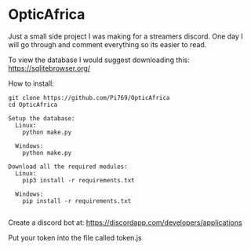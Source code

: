 # OpticAfrica
Just a small side project I was making for a streamers discord.
One day I will go through and comment everything so its easier to read.

To view the database I would suggest downloading this:
  https://sqlitebrowser.org/


How to install:
```
git clone https://github.com/Pi769/OpticAfrica
cd OpticAfrica

Setup the database:
  Linux:
    python make.py
  
  Windows:
    python make.py

Download all the required modules:
  Linux:
    pip3 install -r requirements.txt

  Windows:
    pip install -r requirements.txt
  
```

Create a discord bot at:
  https://discordapp.com/developers/applications
  
Put your token into the file called token.js


